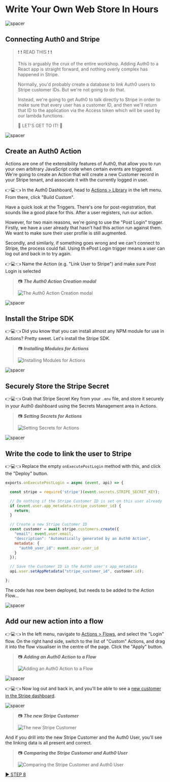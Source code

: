 # Write Your Own Web Store In Hours

![spacer](workshop-assets/readme-images/spacer.png)

## Connecting Auth0 and Stripe

> ❗ ❗ READ THIS ❗ ❗
>
> This is arguably the crux of the entire workshop. Adding Auth0 to a React app is straight forward, and nothing overly complex has happened in Stripe.
>
> Normally, you'd probably create a database to link Auth0 users to Stripe customer IDs. But we're not going to do that.
>
> Instead, we're going to get Auth0 to talk directly to Stripe in order to make sure that every user has a customer ID, and then we'll return that ID to the application via the Access token which will be used by our lambda functions.
>
> 💪 LET'S GET TO IT! 💪

![spacer](workshop-assets/readme-images/spacer.png)

## Create an Auth0 Action

Actions are one of the extensibility features of Auth0, that allow you to run your own arbitrary JavaScript code when certain events are triggered. We're going to create an Action that will create a new Customer record in your Stripe tenant, and associate it with the currently logged in user.

👉💻👈 In the Auth0 Dashboard, head to [Actions > Library](https://manage.auth0.com/#/actions/library) in the left menu. From there, click "Build Custom".

Have a quick look at the Triggers. There's one for post-registration, that sounds like a good place for this. After a user registers, run our action.

However, for two main reasons, we're going to use the "Post Login" trigger. Firstly, we have a user already that hasn't had this action run against them. We want to make sure their user profile is still augmented.

Secondly, and similarly, if something goes wrong and we can't connect to Stripe, the process could fail. Using th ePost Login trigger means a user can log out and back in to try again.

👉💻👈 Name the Action (e.g. "Link User to Stripe") and make sure Post Login is selected

> 📷 **_The Auth0 Action Creation modal_**
>
> ![The Auth0 Action Creation modal](workshop-assets/readme-images/auth0-create-action.jpg)

![spacer](workshop-assets/readme-images/spacer.png)

## Install the Stripe SDK

👉💻👈 Did you know that you can install almost any NPM module for use in Actions? Pretty sweet. Let's install the Stripe SDK.

> 📷 **_Installing Modules for Actions_**
>
> ![Installing Modules for Actions](workshop-assets/readme-images/auth0-actions-install-module.jpg)

![spacer](workshop-assets/readme-images/spacer.png)

## Securely Store the Stripe Secret

👉💻👈 Grab that Stripe Secret Key from your `.env` file, and store it securely in your Auth0 dashboard using the Secrets Management area in Actions.

> 📷 **_Setting Secrets for Actions_**
>
> ![Setting Secrets for Actions](workshop-assets/readme-images/auth0-actions-set-secret.jpg)

![spacer](workshop-assets/readme-images/spacer.png)

## Write the code to link the user to Stripe

👉💻👈 Replace the empty `onExecutePostLogin` method with this, and click the "Deploy" button.

```javascript
exports.onExecutePostLogin = async (event, api) => {

  const stripe = require('stripe')(event.secrets.STRIPE_SECRET_KEY);

  // Do nothing if the Stripe Customer ID is set on this user already
  if (event.user.app_metadata.stripe_customer_id) {
    return;
  }

  // Create a new Stripe Customer ID
  const customer = await stripe.customers.create({
    "email": event.user.email,
    "description": "Automatically generated by an Auth0 Action",
    metadata: {
      "auth0_user_id": event.user.user_id
    }
  });

  // Save the Customer ID in the Auth0 user's app_metadata
  api.user.setAppMetadata("stripe_customer_id", customer.id);

};
```

The code has now been deployed, but needs to be added to the Action Flow...

![spacer](workshop-assets/readme-images/spacer.png)

## Add our new action into a flow

👉💻👈 In the left menu, navigate to [Actions > Flows](https://manage.auth0.com/#/actions/flows), and select the "Login" flow. On the right hand side, switch to the list of "Custom" Actions, and drag it into the flow visualiser in the centre of the page. Click the "Apply" button.

> 📷 **_Adding an Auth0 Action to a Flow_**
>
> ![Adding an Auth0 Action to a Flow](workshop-assets/readme-images/auth0-actions-flow-editor.jpg)

![spacer](workshop-assets/readme-images/spacer.png)

👉💻👈 Now log out and back in, and you'll be able to see a [new customer in the Stripe dashboard](https://dashboard.stripe.com/test/customers).

![spacer](workshop-assets/readme-images/spacer.png)

> 📷 **_The new Stripe Customer_**
>
> ![The new Stripe Customer](workshop-assets/readme-images/stripe-new-customer.jpg)

And if you drill into the new Stripe Customer and the Auth0 User, you'll see the linking data is all present and correct.

> 📷 **_Comparing the Stripe Customer and Auth0 User_**
>
> ![Comparing the Stripe Customer and Auth0 User](workshop-assets/readme-images/user-customer-comparison.jpg)

[▶️ STEP 8](./STEP-8-AUGMENTING-THE-ACCESS-TOKENSTARTING-A-STRIPE-CHECKOUT.md)
